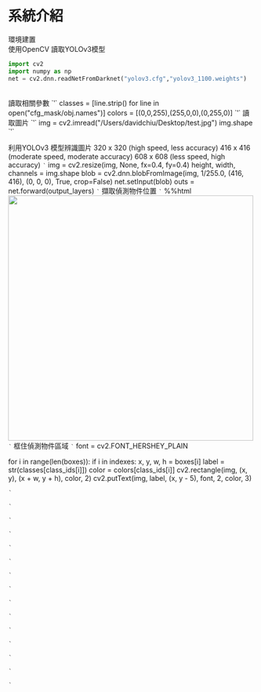 <h1> 系統介紹</h1>

環境建置
<br>
使用OpenCV 讀取YOLOv3模型
``` python
import cv2
import numpy as np
net = cv2.dnn.readNetFromDarknet("yolov3.cfg","yolov3_1100.weights")
```
<br>
讀取相關參數
`‵`
classes = [line.strip() for line in open("cfg_mask/obj.names")]
colors = [(0,0,255),(255,0,0),(0,255,0)]
`‵`
讀取圖片
`‵`
img = cv2.imread("/Users/davidchiu/Desktop/test.jpg")
img.shape
`‵`

利用YOLOv3 模型辨識圖片
320 x 320 (high speed, less accuracy)
416 x 416 (moderate speed, moderate accuracy)
608 x 608 (less speed, high accuracy)
`‵`
img = cv2.resize(img, None, fx=0.4, fy=0.4)
height, width, channels = img.shape 
blob = cv2.dnn.blobFromImage(img, 1/255.0, (416, 416), (0, 0, 0), True, crop=False)
net.setInput(blob)
outs = net.forward(output_layers)
`‵`
擷取偵測物件位置
`‵`
%%html
<img src='https://miro.medium.com/max/1200/0*3A8U0Hm5IKmRa6hu.png' width="500px" />
`‵`
框住偵測物件區域
`‵`
font = cv2.FONT_HERSHEY_PLAIN

for i in range(len(boxes)):
    if i in indexes:
        x, y, w, h = boxes[i]
        label = str(classes[class_ids[i]])
        color = colors[class_ids[i]]
        cv2.rectangle(img, (x, y), (x + w, y + h), color, 2)
        cv2.putText(img, label, (x, y - 5), font, 2, color, 3)

`‵`

`‵`

`‵`

`‵`

`‵`


`‵`

`‵`

`‵`

`‵`

`‵`

`‵`

`‵`

`‵`

`‵`

`‵`


